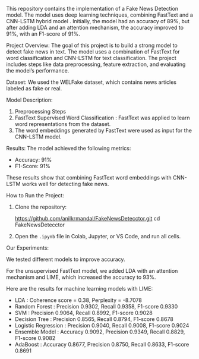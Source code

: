 This repository contains the implementation of a Fake News Detection model. The model uses deep learning techniques, combining FastText and a CNN-LSTM hybrid model . Initially, the model had an accuracy of 89%, but after adding LDA and an attention mechanism, the accuracy improved to 91%, with an F1-score of 91%.

 Project Overview:
The goal of this project is to build a strong model to detect fake news in text. The model uses a combination of FastText for word classification and CNN-LSTM for text classification. The project includes steps like data preprocessing, feature extraction, and evaluating the model’s performance.

Dataset:
We used the WELFake dataset, which contains news articles labeled as fake or real.

Model Description:
1. Preprocessing Steps
2. FastText Supervised Word Classification : FastText was applied to learn word representations from the dataset.
3. The word embeddings generated by FastText were used as input for the CNN-LSTM model.

Results:
The model achieved the following metrics:
- Accuracy: 91%
- F1-Score: 91%

These results show that combining FastText word embeddings with CNN-LSTM works well for detecting fake news.

 How to Run the Project:
1. Clone the repository:
  
  	 https://github.com/anilkrmandal/FakeNewsDetecctor.git
  	 cd FakeNewsDetecctor
   

2. Open the `.ipynb` file in Colab, Jupyter, or VS Code, and run all cells.


 Our Experiments:

We tested different models to improve accuracy. 

For the unsupervised FastText model, we added LDA with an attention mechanism and LIME, which increased the accuracy to 93%.

Here are the results for machine learning models with LIME:

- LDA : Coherence score = 0.38, Perplexity = -8.7078
- Random Forest : Precision 0.9302, Recall 0.9358, F1-score 0.9330
- SVM : Precision 0.9064, Recall 0.8992, F1-score 0.9028
- Decision Tree : Precision 0.8565, Recall 0.8794, F1-score 0.8678
- Logistic Regression : Precision 0.9040, Recall 0.9008, F1-score 0.9024
- Ensemble Model : Accuracy 0.9092, Precision 0.9349, Recall 0.8829, F1-score 0.9082
- AdaBoost : Accuracy 0.8677, Precision 0.8750, Recall 0.8633, F1-score 0.8691
